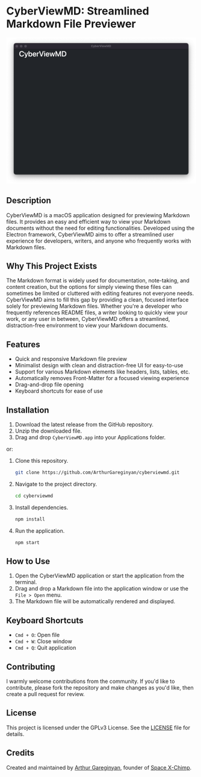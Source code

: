 # CyberViewMD: Streamlined Markdown File Previewer

![Screenshot](https://github.com/ArthurGareginyan/cyberviewmd/blob/main/screenshot.png)

## Description

CyberViewMD is a macOS application designed for previewing Markdown files. It provides an easy and efficient way to view your Markdown documents without the need for editing functionalities. Developed using the Electron framework, CyberViewMD aims to offer a streamlined user experience for developers, writers, and anyone who frequently works with Markdown files.

## Why This Project Exists

The Markdown format is widely used for documentation, note-taking, and content creation, but the options for simply viewing these files can sometimes be limited or cluttered with editing features not everyone needs. CyberViewMD aims to fill this gap by providing a clean, focused interface solely for previewing Markdown files. Whether you're a developer who frequently references README files, a writer looking to quickly view your work, or any user in between, CyberViewMD offers a streamlined, distraction-free environment to view your Markdown documents.

## Features

- Quick and responsive Markdown file preview
- Minimalist design with clean and distraction-free UI for easy-to-use
- Support for various Markdown elements like headers, lists, tables, etc.
- Automatically removes Front-Matter for a focused viewing experience
- Drag-and-drop file opening
- Keyboard shortcuts for ease of use

## Installation

1. Download the latest release from the GitHub repository.
2. Unzip the downloaded file.
3. Drag and drop `CyberViewMD.app` into your Applications folder.

or:

1. Clone this repository.
   ```bash
   git clone https://github.com/ArthurGareginyan/cyberviewmd.git
   ```
2. Navigate to the project directory.
   ```bash
   cd cyberviewmd
   ```
3. Install dependencies.
   ```bash
   npm install
   ```
4. Run the application.
   ```bash
   npm start
   ```

## How to Use

1. Open the CyberViewMD application or start the application from the terminal.
2. Drag and drop a Markdown file into the application window or use the `File > Open` menu.
3. The Markdown file will be automatically rendered and displayed.

## Keyboard Shortcuts

- `Cmd + O`: Open file
- `Cmd + W`: Close window
- `Cmd + Q`: Quit application

## Contributing

I warmly welcome contributions from the community. If you'd like to contribute, please fork the repository and make changes as you'd like, then create a pull request for review.

## License

This project is licensed under the GPLv3 License. See the [LICENSE](LICENSE) file for details.

## Credits

Created and maintained by [Arthur Gareginyan](https://www.mycyberuniverse.com), founder of [Space X-Chimp](https://www.spacexchimp.com).

